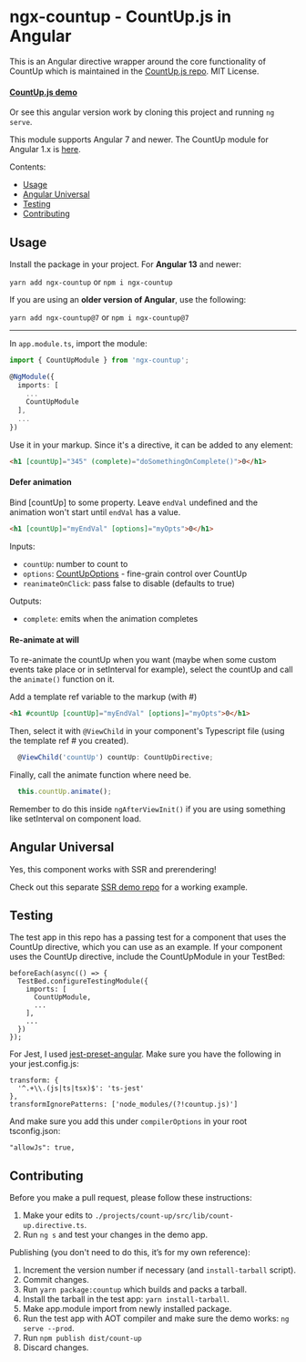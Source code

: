 # ngx-countup - CountUp.js in Angular

This is an Angular directive wrapper around the core functionality of CountUp which is maintained in the [CountUp.js repo](https://github.com/inorganik/countUp.js). MIT License.

#### [CountUp.js demo](http://inorganik.github.io/countUp.js)
Or see this angular version work by cloning this project and running `ng serve`.

This module supports Angular 7 and newer. The CountUp module for Angular 1.x is [here](https://github.com/inorganik/countUp.js-angular1).

Contents:
- [Usage](#usage)
- [Angular Universal](#angular-universal)
- [Testing](#testing)
- [Contributing](#contributing)

## Usage

Install the package in your project. For **Angular 13** and newer:

`yarn add ngx-countup` or `npm i ngx-countup`

If you are using an **older version of Angular**, use the following:

`yarn add ngx-countup@7` or `npm i ngx-countup@7`

---

In `app.module.ts`, import the module:
```ts
import { CountUpModule } from 'ngx-countup';

@NgModule({
  imports: [
    ...
    CountUpModule
  ],
  ...
})
```

Use it in your markup. Since it's a directive, it can be added to any element:
```html
<h1 [countUp]="345" (complete)="doSomethingOnComplete()">0</h1>
```

#### Defer animation

Bind [countUp] to some property. Leave `endVal` undefined and the animation won't start until `endVal` has a value.
```html
<h1 [countUp]="myEndVal" [options]="myOpts">0</h1>
```

Inputs:
- `countUp`: number to count to
- `options`: [CountUpOptions](https://github.com/inorganik/countUp.js#options) - fine-grain control over CountUp
- `reanimateOnClick`: pass false to disable (defaults to true)

Outputs:
- `complete`: emits when the animation completes

#### Re-animate at will

To re-animate the countUp when you want (maybe when some custom events take place or in setInterval for example), select the countUp and call the `animate()` function on it.

Add a template ref variable to the markup (with #)

```html
<h1 #countUp [countUp]="myEndVal" [options]="myOpts">0</h1>
```

Then, select it with `@ViewChild` in your component's Typescript file (using the template ref # you created). 

```ts
  @ViewChild('countUp') countUp: CountUpDirective;
```

Finally, call the animate function where need be.

```ts
  this.countUp.animate();
```

Remember to do this inside `ngAfterViewInit()` if you are using something like setInterval on component load.

## Angular Universal

Yes, this component works with SSR and prerendering!

Check out this separate [SSR demo repo](https://github.com/inorganik/ngx-countup-with-ssr) for a working example.


## Testing

The test app in this repo has a passing test for a component that uses the CountUp directive, which you can use as an example.  If your component uses the CountUp directive, include the CountUpModule in your TestBed:

```
beforeEach(async(() => {
  TestBed.configureTestingModule({
    imports: [
      CountUpModule,
      ...
    ],
    ...
  })
});
```

For Jest, I used [jest-preset-angular](https://github.com/thymikee/jest-preset-angular). Make sure you have the following in your jest.config.js:

```
transform: {
  '^.+\\.(js|ts|tsx)$': 'ts-jest'
},
transformIgnorePatterns: ['node_modules/(?!countup.js)']
```
And make sure you add this under `compilerOptions` in your root tsconfig.json:
```
"allowJs": true,
```

## Contributing

Before you make a pull request, please follow these instructions:

1. Make your edits to `./projects/count-up/src/lib/count-up.directive.ts`.
1. Run `ng s` and test your changes in the demo app.

Publishing (you don't need to do this, it&rsquo;s for my own reference):

1. Increment the version number if necessary (and `install-tarball` script).
1. Commit changes.
1. Run `yarn package:countup` which builds and packs a tarball.
1. Install the tarball in the test app: `yarn install-tarball`.
1. Make app.module import from newly installed package.
1. Run the test app with AOT compiler and make sure the demo works: `ng serve --prod`.
1. Run `npm publish dist/count-up`
1. Discard changes.
